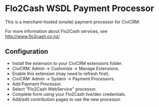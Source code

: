 Flo2Cash WSDL Payment Processor
===============================

This is a merchant-hosted (onsite) payment processor for CiviCRM.

For more information about Flo2Cash services, see http://www.flo2cash.co.nz/

## Configuration

* Install the extension to your CiviCRM extensions folder.
* CiviCRM: Admin → Customize → Manage Extensions.
* Enable this extension (may need to refresh first).
* CiviCRM: Admin → System → Payment Processors.
* Add Payment Processor.
* Select "Flo2Cash WebService" processor.
* Complete form using your Flo2Cash live/dev credentials.
* Add/edit contribution pages to use the new processor.

